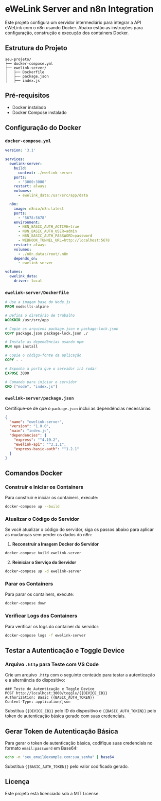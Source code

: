 
# eWeLink Server and n8n Integration

Este projeto configura um servidor intermediário para integrar a API eWeLink com o n8n usando Docker. Abaixo estão as instruções para configuração, construção e execução dos containers Docker.

## Estrutura do Projeto

```
seu-projeto/
├── docker-compose.yml
├── ewelink-server/
│   ├── Dockerfile
│   ├── package.json
│   ├── index.js
```

## Pré-requisitos

- Docker instalado
- Docker Compose instalado

## Configuração do Docker

### `docker-compose.yml`

```yaml
version: '3.1'

services:
  ewelink-server:
    build:
      context: ./ewelink-server
    ports:
      - "3000:3000"
    restart: always
    volumes:
      - ewelink_data:/usr/src/app/data

  n8n:
    image: n8nio/n8n:latest
    ports:
      - "5678:5678"
    environment:
      - N8N_BASIC_AUTH_ACTIVE=true
      - N8N_BASIC_AUTH_USER=admin
      - N8N_BASIC_AUTH_PASSWORD=password
      - WEBHOOK_TUNNEL_URL=http://localhost:5678
    restart: always
    volumes:
      - ./n8n_data:/root/.n8n
    depends_on:
      - ewelink-server

volumes:
  ewelink_data:
    driver: local
```

### `ewelink-server/Dockerfile`

```dockerfile
# Use a imagem base do Node.js
FROM node:lts-alpine

# Defina o diretório de trabalho
WORKDIR /usr/src/app

# Copie os arquivos package.json e package-lock.json
COPY package.json package-lock.json ./

# Instale as dependências usando npm
RUN npm install

# Copie o código-fonte da aplicação
COPY . .

# Exponha a porta que o servidor irá rodar
EXPOSE 3000

# Comando para iniciar o servidor
CMD ["node", "index.js"]
```

### `ewelink-server/package.json`

Certifique-se de que o `package.json` inclui as dependências necessárias:

```json
{
  "name": "ewelink-server",
  "version": "1.0.0",
  "main": "index.js",
  "dependencies": {
    "express": "^4.19.2",
    "ewelink-api": "^3.1.1",
    "express-basic-auth": "^1.2.1"
  }
}
```

## Comandos Docker

### Construir e Iniciar os Containers

Para construir e iniciar os containers, execute:

```bash
docker-compose up --build
```

### Atualizar o Código do Servidor

Se você atualizar o código do servidor, siga os passos abaixo para aplicar as mudanças sem perder os dados do n8n:

1. **Reconstruir a Imagem Docker do Servidor**

```bash
docker-compose build ewelink-server
```

2. **Reiniciar o Serviço do Servidor**

```bash
docker-compose up -d ewelink-server
```

### Parar os Containers

Para parar os containers, execute:

```bash
docker-compose down
```

### Verificar Logs dos Containers

Para verificar os logs do container do servidor:

```bash
docker-compose logs -f ewelink-server
```

## Testar a Autenticação e Toggle Device

### Arquivo `.http` para Teste com VS Code

Crie um arquivo `.http` com o seguinte conteúdo para testar a autenticação e a alternância do dispositivo:

```http
### Teste de Autenticação e Toggle Device
POST http://localhost:3000/toggle/{{DEVICE_ID}}
Authorization: Basic {{BASIC_AUTH_TOKEN}}
Content-Type: application/json
```

Substitua `{{DEVICE_ID}}` pelo ID do dispositivo e `{{BASIC_AUTH_TOKEN}}` pelo token de autenticação básica gerado com suas credenciais.

## Gerar Token de Autenticação Básica

Para gerar o token de autenticação básica, codifique suas credenciais no formato `email:password` em Base64:

```bash
echo -n "seu_email@example.com:sua_senha" | base64
```

Substitua `{{BASIC_AUTH_TOKEN}}` pelo valor codificado gerado.

## Licença

Este projeto está licenciado sob a MIT License.

